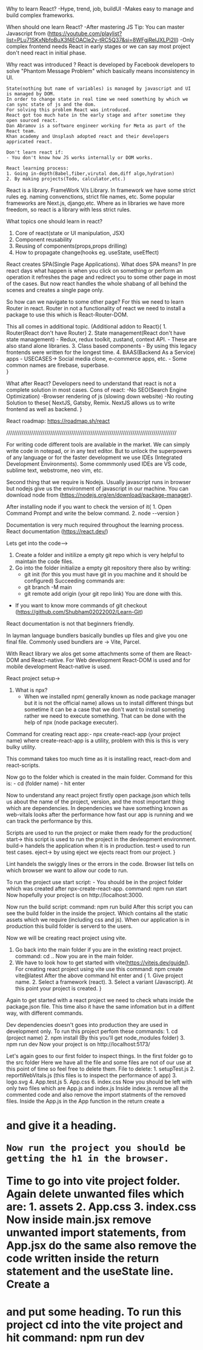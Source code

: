 Why to learn React? 
    -Hype, trend, job, buildUI
    -Makes easy to manage and build complex frameworks. 

When should one learn React? 
    -After mastering JS
    Tip: You can master Javascript from (https://youtube.com/playlist?list=PLu71SKxNbfoBuX3f4EOACle2y-tRC5Q37&si=8WFgjRelJXLPi2Il)
    -Only complex frontend needs React in early stages or we can say most project don't need react in 
    initial phase.

Why react was introduced ?
    React is developed by Facebook developers to solve "Phantom Message Problem" which basically means inconsistency in UI.

    State(nothing but name of variables) is managed by javascript and UI is managed by DOM. 
    In order to change state in real time we need something by which we can sync state of js and the dom.
    For solving this problem React was introduced. 
    React got too much hate in the early stage and after sometime they open sourced react. 
    Dan Abramov is a software engineer working for Meta as part of the React team.
    Khan academy and Unsplash adopted react and their developers appricated react.

    Don't learn react if:
    - You don't know how JS works internally or DOM works.
    
    React learning process:
    1. Going in-depth(Babel,fiber,virutal dom,diff algo,hydration)
    2. By making projects(Todo, calculator,etc.)

React is a library.
FrameWork V/s Library.
    In framework we have some strict rules eg. naming convenctions, strict file names, etc.
    Some popular frameworks are Next.js, django,etc.
    Where as in libraries we have more freedom, so react is a library with less strict rules.

What topics one should learn in react?
1. Core of react(state or UI manipulation, JSX)
2. Component reusability
3. Reusing of components(props,props drilling)
4. How to propagate change(hooks eg. useState, useEffect)

React creates SPA(Single Page Applications). 
What does SPA means? 
    In pre react days what happen is when you click on something or perform an operation it refreshes the page
    and redirect you to some other page in most of the cases.
    But now react handles the whole shabang of all behind the scenes and creates a single page only. 

So how can we navigate to some other page?
    For this we need to learn Router in react. Router in not a functionality of react we need to install a package to use this which is React-Router-DOM. 

This all comes in additional topic.
(Additional addon to React){
    1. Router(React don't have Router)
    2. State management(React don't have state management)
        - Redux, redux toolkit, zustand, context API.
        - These are also stand alone libraries. 
    3. Class based components
        - By using this legacy frontends were written for the longest time. 
    4. BAAS(Backend As a Service) apps
        - USECASES-> Social media clone, e-commerce apps, etc.
        - Some common names are firebase, superbase.   
}

What after React? 
Developers need to understand that react is not a complete solution in most cases.
    Cons of react:
    -No SEO(Search Engine Optimization)
    -Browser rendering of js (slowing down website)
    -No routing
    Solution to these{
        NextJS, Gatsby, Remix.
        NextJS allows us to write frontend as well as backend.
    }

React roadmap: https://roadmap.sh/react

/////////////////////////////////////////////////////////////////////////////////////////

For writing code different tools are available in the market. We can simply write code in 
notepad, or in any text editor. But to unlock the superpowers of any language or for the faster development we use IDEs (Integrated Development Environments). Some commmonly used IDEs are VS code, sublime text, webstrome, neo vim, etc.

Second thing that we require is Nodejs. Usually javascript runs in browser but nodejs give us the environment of javascript in our machine. 
You can download node from (https://nodejs.org/en/download/package-manager).

After installing node if you want to check the version of it{
    1. Open Command Prompt and write the below command. 
    2. node --version 
}

Documentation is very much required throughout the learning process. 
React documentation (https://react.dev/)

Lets get into the code-->
1. Create a folder and initilize a empty git repo which is very helpful to maintain the code files.
2. Go into the folder initialize a empty git repository there also by writing:
    - git init (for this you must have git in you machine and it should be configured)
    Succeeding commands are:
    - git branch -M main 
    - git remote add origin (your git repo link)
    You are done with this. 

- If you want to know more commands of git checkout (https://github.com/Shubham02022002/Learn-Git)

React documentation is not that beginners friendly.

In layman language bundlers basically bundles up files and give you one final file. 
Commonly used bundlers are -> Vite, Parcel. 

With React library we alos get some attachments some of them are React-DOM and React-native.
For Web development React-DOM is used and for mobile development React-native is used.  

React project setup->
1. What is npx? 
    - When we installed npm( generally known as node package manager but it is not the official name) allows us to install different things but sometime it can be a case that we don't want to install someting rather we need to execute something.
    That can be done with the help of npx (node package executer).

Command for creating react app:-
    npx create-react-app (your project name)
where create-react-app is a utility, problem with this is this is very bulky utility.

This command takes too much time as it is installing react, react-dom and react-scripts.

Now go to the folder which is created in the main folder.
Command for this is:
    - cd (folder name)
    - hit enter

Now to understand any react project firstly open package.json which tells us about the name of the project, version, and the most important thing which are dependencies. 
In dependencies we have something known as web-vitals looks after the performance how fast our app is running 
and we can track the performance by this.

Scripts are used to run the project or make them ready for the production{
    start-> this script is used to run the project in the devleopment environment.
    build-> handels the application when it is in production.
    test-> used to run test cases.
    eject-> by using eject we ejects react from our project. 
}

Lint handels the swiggly lines or the errors in the code. 
Browser list tells on which browser we want to allow our code to run. 

To run the project use start script:
    - You should be in the project folder which was created after npx-create-react-app.
    command:
        npm run start
        Now hopefully your project is on http://localhost:3000. 

Now run the build script:
    command:
        npm run build 
After this script you can see the build folder in the inside the project. 
Which contains all the static assets which we require (including css and js).
When our application is in production this build folder is serverd to the users. 

Now we will be creating react project using vite. 
1. Go back into the main folder if you are in the existing react project. 
    command:
    cd ..
    Now you are in the main folder. 
2. We have to look how to get started with vite(https://vitejs.dev/guide/).
   For creating react project using vite use this command:
    npm create vite@latest
    After the above command hit enter and {
        1. Give project name.
        2. Select a framework (react).
        3. Select a variant (Javascript).
        At this point your project is created.
    }

Again to get started with a react project we need to check whats inside the package.json file.
This time also it have the same infomation but in a diffent way, with different commands. 

Dev dependencies doesn't goes into production they are used in development only. 
To run this project perfom these commands:
    1. cd (project name)
    2. npm install (By this you'll get node_modules folder)
    3. npm run dev
    Now your project is on http://localhost:5173/

Let's again goes to our first folder to inspect things.
    In the first folder go to the src folder
        Here we have all the file and some files are not of our use at this point of time so feel free to delete them.
        File to delete:
        1. setupTest.js
        2. reportWebVitals.js (this files is to inspect the performance of app)
        3. logo.svg 
        4. App.test.js
        5. App.css
        6. index.css
    Now you should be left with only two files which are App.js and index.js
    Inside index.js remove all the commented code and also remove the import statments of the removed files. 
    Inside the App.js in the App function in the return create a <h1> and give it a heading. 

    Now run the project you should be getting the h1 in the browser. 

Time to go into vite project folder. 
Again delete unwanted files which are:
    1. assets
    2. App.css
    3. index.css
    Now inside main.jsx remove unwanted import statements, from App.jsx do the same also remove the code written inside the return statement and the useState line. 
    Create a <h1> and put some heading. 
    To run this project cd into the vite project and hit command:
        npm run dev

